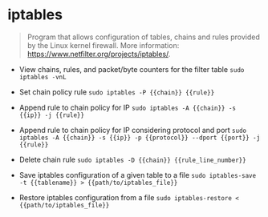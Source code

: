 # iptables
> Program that allows configuration of tables, chains and rules provided by the Linux kernel firewall.
> More information: <https://www.netfilter.org/projects/iptables/>.

- View chains, rules, and packet/byte counters for the filter table
`sudo iptables -vnL`

- Set chain policy rule
`sudo iptables -P {{chain}} {{rule}}`

- Append rule to chain policy for IP
`sudo iptables -A {{chain}} -s {{ip}} -j {{rule}}`

- Append rule to chain policy for IP considering protocol and port
`sudo iptables -A {{chain}} -s {{ip}} -p {{protocol}} --dport {{port}} -j {{rule}}`

- Delete chain rule
`sudo iptables -D {{chain}} {{rule_line_number}}`

- Save iptables configuration of a given table to a file
`sudo iptables-save -t {{tablename}} > {{path/to/iptables_file}}`

- Restore iptables configuration from a file
`sudo iptables-restore < {{path/to/iptables_file}}`

